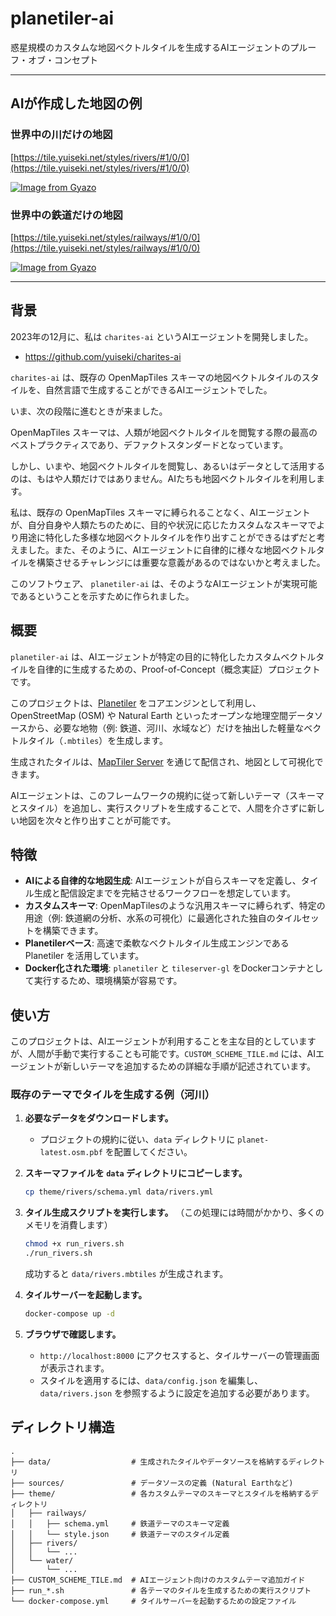 # planetiler-ai

惑星規模のカスタムな地図ベクトルタイルを生成するAIエージェントのプルーフ・オブ・コンセプト

---

## AIが作成した地図の例

### 世界中の川だけの地図
[https://tile.yuiseki.net/styles/rivers/#1/0/0](https://tile.yuiseki.net/styles/rivers/#1/0/0)

[![Image from Gyazo](https://i.gyazo.com/94e93ff6e5e60fa48cf649c635d89833.png)](https://tile.yuiseki.net/styles/rivers/#1/0/0)

### 世界中の鉄道だけの地図
[https://tile.yuiseki.net/styles/railways/#1/0/0](https://tile.yuiseki.net/styles/railways/#1/0/0)

[![Image from Gyazo](https://i.gyazo.com/6edfbe4ff7eff9a8bcaa4e439450a6a5.png)](https://tile.yuiseki.net/styles/railways/#1/0/0)

---


## 背景

2023年の12月に、私は `charites-ai` というAIエージェントを開発しました。

- https://github.com/yuiseki/charites-ai

`charites-ai` は、既存の OpenMapTiles スキーマの地図ベクトルタイルのスタイルを、自然言語で生成することができるAIエージェントでした。

いま、次の段階に進むときが来ました。

OpenMapTiles スキーマは、人類が地図ベクトルタイルを閲覧する際の最高のベストプラクティスであり、デファクトスタンダードとなっています。

しかし、いまや、地図ベクトルタイルを閲覧し、あるいはデータとして活用するのは、もはや人類だけではありません。AIたちも地図ベクトルタイルを利用します。

私は、既存の OpenMapTiles スキーマに縛られることなく、AIエージェントが、自分自身や人類たちのために、目的や状況に応じたカスタムなスキーマでより用途に特化した多様な地図ベクトルタイルを作り出すことができるはずだと考えました。また、そのように、AIエージェントに自律的に様々な地図ベクトルタイルを構築させるチャレンジには重要な意義があるのではないかと考えました。

このソフトウェア、 `planetiler-ai` は、そのようなAIエージェントが実現可能であるということを示すために作られました。

## 概要

`planetiler-ai` は、AIエージェントが特定の目的に特化したカスタムベクトルタイルを自律的に生成するための、Proof-of-Concept（概念実証）プロジェクトです。

このプロジェクトは、[Planetiler](https://github.com/onthegomap/planetiler) をコアエンジンとして利用し、OpenStreetMap (OSM) や Natural Earth といったオープンな地理空間データソースから、必要な地物（例: 鉄道、河川、水域など）だけを抽出した軽量なベクトルタイル（`.mbtiles`）を生成します。

生成されたタイルは、[MapTiler Server](https://documentation.maptiler.com/hc/en-us/articles/4405443334417-MapTiler-Server) を通じて配信され、地図として可視化できます。

AIエージェントは、このフレームワークの規約に従って新しいテーマ（スキーマとスタイル）を追加し、実行スクリプトを生成することで、人間を介さずに新しい地図を次々と作り出すことが可能です。

## 特徴

-   **AIによる自律的な地図生成**: AIエージェントが自らスキーマを定義し、タイル生成と配信設定までを完結させるワークフローを想定しています。
-   **カスタムスキーマ**: OpenMapTilesのような汎用スキーマに縛られず、特定の用途（例: 鉄道網の分析、水系の可視化）に最適化された独自のタイルセットを構築できます。
-   **Planetilerベース**: 高速で柔軟なベクトルタイル生成エンジンである Planetiler を活用しています。
-   **Docker化された環境**: `planetiler` と `tileserver-gl` をDockerコンテナとして実行するため、環境構築が容易です。

## 使い方

このプロジェクトは、AIエージェントが利用することを主な目的としていますが、人間が手動で実行することも可能です。`CUSTOM_SCHEME_TILE.md` には、AIエージェントが新しいテーマを追加するための詳細な手順が記述されています。

### 既存のテーマでタイルを生成する例（河川）

1.  **必要なデータをダウンロードします。**
    -   プロジェクトの規約に従い、`data` ディレクトリに `planet-latest.osm.pbf` を配置してください。

2.  **スキーマファイルを `data` ディレクトリにコピーします。**
    ```bash
    cp theme/rivers/schema.yml data/rivers.yml
    ```

3.  **タイル生成スクリプトを実行します。**
    （この処理には時間がかかり、多くのメモリを消費します）
    ```bash
    chmod +x run_rivers.sh
    ./run_rivers.sh
    ```
    成功すると `data/rivers.mbtiles` が生成されます。

4.  **タイルサーバーを起動します。**
    ```bash
    docker-compose up -d
    ```

5.  **ブラウザで確認します。**
    -   `http://localhost:8000` にアクセスすると、タイルサーバーの管理画面が表示されます。
    -   スタイルを適用するには、`data/config.json` を編集し、`data/rivers.json` を参照するように設定を追加する必要があります。

## ディレクトリ構造

```
.
├── data/                  # 生成されたタイルやデータソースを格納するディレクトリ
├── sources/               # データソースの定義 (Natural Earthなど)
├── theme/                 # 各カスタムテーマのスキーマとスタイルを格納するディレクトリ
│   ├── railways/
│   │   ├── schema.yml     # 鉄道テーマのスキーマ定義
│   │   └── style.json     # 鉄道テーマのスタイル定義
│   ├── rivers/
│   │   └── ...
│   └── water/
│       └── ...
├── CUSTOM_SCHEME_TILE.md  # AIエージェント向けのカスタムテーマ追加ガイド
├── run_*.sh               # 各テーマのタイルを生成するための実行スクリプト
└── docker-compose.yml     # タイルサーバーを起動するための設定ファイル
```


